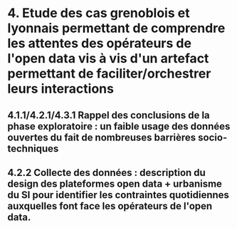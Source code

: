 # 4. Etude des cas grenoblois et lyonnais permettant de comprendre les attentes des opérateurs de l'open data vis à vis d'un artefact permettant de faciliter/orchestrer leurs interactions

## 4.1.1/4.2.1/4.3.1 Rappel des conclusions de la phase exploratoire : un faible usage des données ouvertes du fait de nombreuses barrières socio-techniques

## 4.2.2 Collecte des données : description du design des plateformes open data + urbanisme du SI pour identifier les contraintes quotidiennes auxquelles font face les opérateurs de l'open data. 


